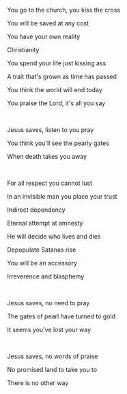 You go to the church, you kiss the cross

You will be saved at any cost

You have your own reality

Christianity

You spend your life just kissing ass

A trait that's grown as time has passed

You think the world will end today

You praise the Lord, it's all you say

<br>

Jesus saves, listen to you pray

You think you'll see the pearly gates

When death takes you away

<br>

For all respect you cannot lust

In an invisible man you place your trust

Indirect dependency

Eternal attempt at amnesty

He will decide who lives and dies

Depopulate Satanas rise

You will be an accessory

Irreverence and blasphemy

<br>

Jesus saves, no need to pray

The gates of pearl have turned to gold

It seems you've lost your way

<br>

Jesus saves, no words of praise

No promised land to take you to

There is no other way

